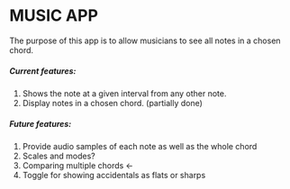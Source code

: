 # MUSIC APP

The purpose of this app is to allow musicians to see all notes in a chosen chord.

##### Current features:
1) Shows the note at a given interval from any other note.
1) Display notes in a chosen chord. (partially done)

##### Future features:
1) Provide audio samples of each note as well as the whole chord
2) Scales and modes?
3) Comparing multiple chords <-
4) Toggle for showing accidentals as flats or sharps